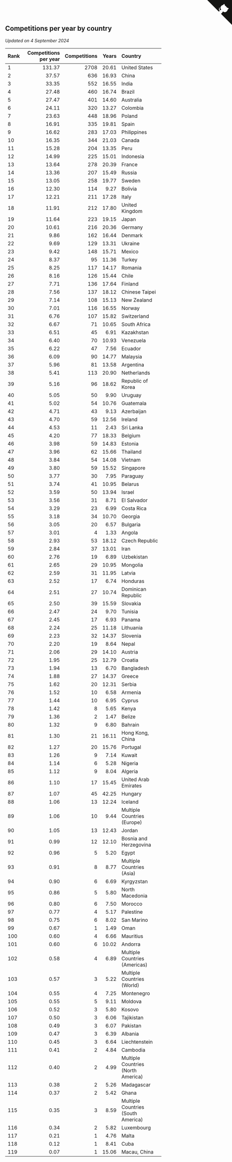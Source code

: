 ## Competitions per year by country

*Updated on  4 September 2024*

| Rank | Competitions per year | Competitions | Years | Country |
| :--- | ---: | ---: | ---: | :--- |
| 1 | 131.37 | 2708 | 20.61 | United States |
| 2 | 37.57 | 636 | 16.93 | China |
| 3 | 33.35 | 552 | 16.55 | India |
| 4 | 27.48 | 460 | 16.74 | Brazil |
| 5 | 27.47 | 401 | 14.60 | Australia |
| 6 | 24.11 | 320 | 13.27 | Colombia |
| 7 | 23.63 | 448 | 18.96 | Poland |
| 8 | 16.91 | 335 | 19.81 | Spain |
| 9 | 16.62 | 283 | 17.03 | Philippines |
| 10 | 16.35 | 344 | 21.03 | Canada |
| 11 | 15.28 | 204 | 13.35 | Peru |
| 12 | 14.99 | 225 | 15.01 | Indonesia |
| 13 | 13.64 | 278 | 20.39 | France |
| 14 | 13.36 | 207 | 15.49 | Russia |
| 15 | 13.05 | 258 | 19.77 | Sweden |
| 16 | 12.30 | 114 | 9.27 | Bolivia |
| 17 | 12.21 | 211 | 17.28 | Italy |
| 18 | 11.91 | 212 | 17.80 | United Kingdom |
| 19 | 11.64 | 223 | 19.15 | Japan |
| 20 | 10.61 | 216 | 20.36 | Germany |
| 21 | 9.86 | 162 | 16.44 | Denmark |
| 22 | 9.69 | 129 | 13.31 | Ukraine |
| 23 | 9.42 | 148 | 15.71 | Mexico |
| 24 | 8.37 | 95 | 11.36 | Turkey |
| 25 | 8.25 | 117 | 14.17 | Romania |
| 26 | 8.16 | 126 | 15.44 | Chile |
| 27 | 7.71 | 136 | 17.64 | Finland |
| 28 | 7.56 | 137 | 18.12 | Chinese Taipei |
| 29 | 7.14 | 108 | 15.13 | New Zealand |
| 30 | 7.01 | 116 | 16.55 | Norway |
| 31 | 6.76 | 107 | 15.82 | Switzerland |
| 32 | 6.67 | 71 | 10.65 | South Africa |
| 33 | 6.51 | 45 | 6.91 | Kazakhstan |
| 34 | 6.40 | 70 | 10.93 | Venezuela |
| 35 | 6.22 | 47 | 7.56 | Ecuador |
| 36 | 6.09 | 90 | 14.77 | Malaysia |
| 37 | 5.96 | 81 | 13.58 | Argentina |
| 38 | 5.41 | 113 | 20.90 | Netherlands |
| 39 | 5.16 | 96 | 18.62 | Republic of Korea |
| 40 | 5.05 | 50 | 9.90 | Uruguay |
| 41 | 5.02 | 54 | 10.76 | Guatemala |
| 42 | 4.71 | 43 | 9.13 | Azerbaijan |
| 43 | 4.70 | 59 | 12.56 | Ireland |
| 44 | 4.53 | 11 | 2.43 | Sri Lanka |
| 45 | 4.20 | 77 | 18.33 | Belgium |
| 46 | 3.98 | 59 | 14.83 | Estonia |
| 47 | 3.96 | 62 | 15.66 | Thailand |
| 48 | 3.84 | 54 | 14.08 | Vietnam |
| 49 | 3.80 | 59 | 15.52 | Singapore |
| 50 | 3.77 | 30 | 7.95 | Paraguay |
| 51 | 3.74 | 41 | 10.95 | Belarus |
| 52 | 3.59 | 50 | 13.94 | Israel |
| 53 | 3.56 | 31 | 8.71 | El Salvador |
| 54 | 3.29 | 23 | 6.99 | Costa Rica |
| 55 | 3.18 | 34 | 10.70 | Georgia |
| 56 | 3.05 | 20 | 6.57 | Bulgaria |
| 57 | 3.01 | 4 | 1.33 | Angola |
| 58 | 2.93 | 53 | 18.12 | Czech Republic |
| 59 | 2.84 | 37 | 13.01 | Iran |
| 60 | 2.76 | 19 | 6.89 | Uzbekistan |
| 61 | 2.65 | 29 | 10.95 | Mongolia |
| 62 | 2.59 | 31 | 11.95 | Latvia |
| 63 | 2.52 | 17 | 6.74 | Honduras |
| 64 | 2.51 | 27 | 10.74 | Dominican Republic |
| 65 | 2.50 | 39 | 15.59 | Slovakia |
| 66 | 2.47 | 24 | 9.70 | Tunisia |
| 67 | 2.45 | 17 | 6.93 | Panama |
| 68 | 2.24 | 25 | 11.18 | Lithuania |
| 69 | 2.23 | 32 | 14.37 | Slovenia |
| 70 | 2.20 | 19 | 8.64 | Nepal |
| 71 | 2.06 | 29 | 14.10 | Austria |
| 72 | 1.95 | 25 | 12.79 | Croatia |
| 73 | 1.94 | 13 | 6.70 | Bangladesh |
| 74 | 1.88 | 27 | 14.37 | Greece |
| 75 | 1.62 | 20 | 12.31 | Serbia |
| 76 | 1.52 | 10 | 6.58 | Armenia |
| 77 | 1.44 | 10 | 6.95 | Cyprus |
| 78 | 1.42 | 8 | 5.65 | Kenya |
| 79 | 1.36 | 2 | 1.47 | Belize |
| 80 | 1.32 | 9 | 6.80 | Bahrain |
| 81 | 1.30 | 21 | 16.11 | Hong Kong, China |
| 82 | 1.27 | 20 | 15.76 | Portugal |
| 83 | 1.26 | 9 | 7.14 | Kuwait |
| 84 | 1.14 | 6 | 5.28 | Nigeria |
| 85 | 1.12 | 9 | 8.04 | Algeria |
| 86 | 1.10 | 17 | 15.45 | United Arab Emirates |
| 87 | 1.07 | 45 | 42.25 | Hungary |
| 88 | 1.06 | 13 | 12.24 | Iceland |
| 89 | 1.06 | 10 | 9.44 | Multiple Countries (Europe) |
| 90 | 1.05 | 13 | 12.43 | Jordan |
| 91 | 0.99 | 12 | 12.10 | Bosnia and Herzegovina |
| 92 | 0.96 | 5 | 5.20 | Egypt |
| 93 | 0.91 | 8 | 8.77 | Multiple Countries (Asia) |
| 94 | 0.90 | 6 | 6.69 | Kyrgyzstan |
| 95 | 0.86 | 5 | 5.80 | North Macedonia |
| 96 | 0.80 | 6 | 7.50 | Morocco |
| 97 | 0.77 | 4 | 5.17 | Palestine |
| 98 | 0.75 | 6 | 8.02 | San Marino |
| 99 | 0.67 | 1 | 1.49 | Oman |
| 100 | 0.60 | 4 | 6.66 | Mauritius |
| 101 | 0.60 | 6 | 10.02 | Andorra |
| 102 | 0.58 | 4 | 6.89 | Multiple Countries (Americas) |
| 103 | 0.57 | 3 | 5.22 | Multiple Countries (World) |
| 104 | 0.55 | 4 | 7.25 | Montenegro |
| 105 | 0.55 | 5 | 9.11 | Moldova |
| 106 | 0.52 | 3 | 5.80 | Kosovo |
| 107 | 0.50 | 3 | 6.06 | Tajikistan |
| 108 | 0.49 | 3 | 6.07 | Pakistan |
| 109 | 0.47 | 3 | 6.39 | Albania |
| 110 | 0.45 | 3 | 6.64 | Liechtenstein |
| 111 | 0.41 | 2 | 4.84 | Cambodia |
| 112 | 0.40 | 2 | 4.99 | Multiple Countries (North America) |
| 113 | 0.38 | 2 | 5.26 | Madagascar |
| 114 | 0.37 | 2 | 5.42 | Ghana |
| 115 | 0.35 | 3 | 8.59 | Multiple Countries (South America) |
| 116 | 0.34 | 2 | 5.82 | Luxembourg |
| 117 | 0.21 | 1 | 4.76 | Malta |
| 118 | 0.12 | 1 | 8.41 | Cuba |
| 119 | 0.07 | 1 | 15.06 | Macau, China |


<a href="https://github.com/JustinTimeCuber/wca_statistics" class="github-corner" aria-label="View source on Github"><svg width="80" height="80" viewBox="0 0 250 250" style="fill:#151513; color:#fff; position: absolute; top: 0; border: 0; right: 0;" aria-hidden="true"><path d="M0,0 L115,115 L130,115 L142,142 L250,250 L250,0 Z"></path><path d="M128.3,109.0 C113.8,99.7 119.0,89.6 119.0,89.6 C122.0,82.7 120.5,78.6 120.5,78.6 C119.2,72.0 123.4,76.3 123.4,76.3 C127.3,80.9 125.5,87.3 125.5,87.3 C122.9,97.6 130.6,101.9 134.4,103.2" fill="currentColor" style="transform-origin: 130px 106px;" class="octo-arm"></path><path d="M115.0,115.0 C114.9,115.1 118.7,116.5 119.8,115.4 L133.7,101.6 C136.9,99.2 139.9,98.4 142.2,98.6 C133.8,88.0 127.5,74.4 143.8,58.0 C148.5,53.4 154.0,51.2 159.7,51.0 C160.3,49.4 163.2,43.6 171.4,40.1 C171.4,40.1 176.1,42.5 178.8,56.2 C183.1,58.6 187.2,61.8 190.9,65.4 C194.5,69.0 197.7,73.2 200.1,77.6 C213.8,80.2 216.3,84.9 216.3,84.9 C212.7,93.1 206.9,96.0 205.4,96.6 C205.1,102.4 203.0,107.8 198.3,112.5 C181.9,128.9 168.3,122.5 157.7,114.1 C157.9,116.9 156.7,120.9 152.7,124.9 L141.0,136.5 C139.8,137.7 141.6,141.9 141.8,141.8 Z" fill="currentColor" class="octo-body"></path></svg></a><style>.github-corner:hover .octo-arm{animation:octocat-wave 560ms ease-in-out}@keyframes octocat-wave{0%,100%{transform:rotate(0)}20%,60%{transform:rotate(-25deg)}40%,80%{transform:rotate(10deg)}}@media (max-width:500px){.github-corner:hover .octo-arm{animation:none}.github-corner .octo-arm{animation:octocat-wave 560ms ease-in-out}}</style>
